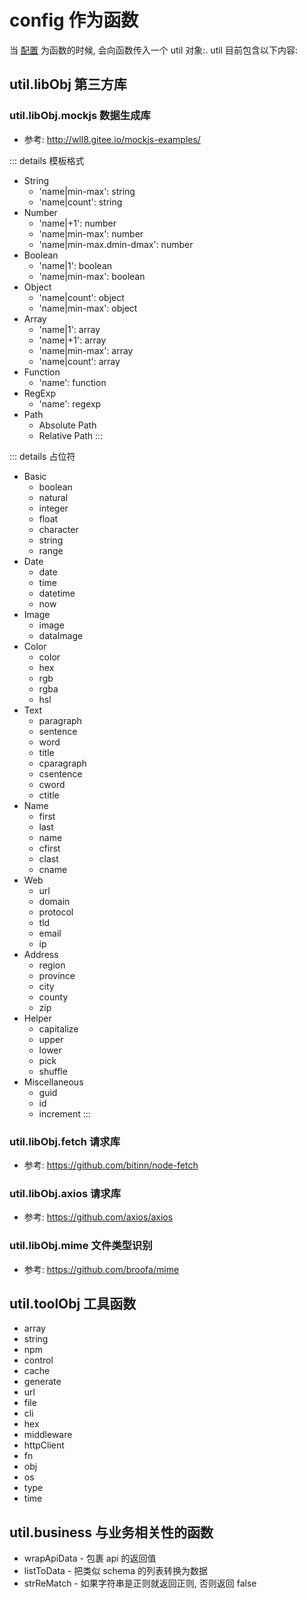 # config 作为函数
当 [配置](./config_file.md#js) 为函数的时候, 会向函数传入一个 util 对象:.
util 目前包含以下内容:

## util.libObj 第三方库
### util.libObj.mockjs 数据生成库
- 参考: http://wll8.gitee.io/mockjs-examples/

::: details 模板格式
- String
  - 'name|min-max': string
  - 'name|count': string
- Number
  - 'name|+1': number
  - 'name|min-max': number
  - 'name|min-max.dmin-dmax': number
- Boolean
  - 'name|1': boolean
  - 'name|min-max': boolean
- Object
  - 'name|count': object
  - 'name|min-max': object
- Array
  - 'name|1': array
  - 'name|+1': array
  - 'name|min-max': array
  - 'name|count': array
- Function
  - 'name': function
- RegExp
  - 'name': regexp
- Path
  - Absolute Path
  - Relative Path
:::

::: details 占位符
- Basic
  - boolean 
  - natural
  - integer
  - float
  - character
  - string
  - range
- Date
  - date
  - time
  - datetime
  - now
- Image
  - image
  - dataImage
- Color
  - color
  - hex
  - rgb
  - rgba
  - hsl
- Text
  - paragraph
  - sentence
  - word
  - title
  - cparagraph
  - csentence
  - cword
  - ctitle
- Name
  - first
  - last
  - name
  - cfirst
  - clast
  - cname
- Web
  - url
  - domain
  - protocol
  - tld
  - email
  - ip
- Address
  - region
  - province
  - city
  - county
  - zip
- Helper
  - capitalize
  - upper
  - lower
  - pick
  - shuffle
- Miscellaneous
  - guid
  - id
  - increment
:::

### util.libObj.fetch 请求库
- 参考: https://github.com/bitinn/node-fetch
### util.libObj.axios 请求库
- 参考: https://github.com/axios/axios

### util.libObj.mime 文件类型识别
- 参考: https://github.com/broofa/mime

## util.toolObj 工具函数
- array
- string
- npm
- control
- cache
- generate
- url
- file
- cli
- hex
- middleware
- httpClient
- fn
- obj
- os
- type
- time

## util.business 与业务相关性的函数
- wrapApiData - 包裹 api 的返回值
- listToData - 把类似 schema 的列表转换为数据
- strReMatch - 如果字符串是正则就返回正则, 否则返回 false
